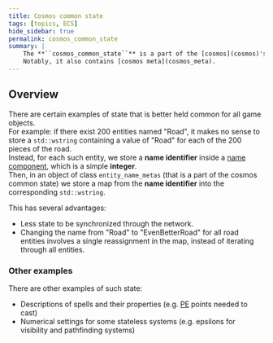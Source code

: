 ```yaml
---
title: Cosmos common state
tags: [topics, ECS] 
hide_sidebar: true
permalink: cosmos_common_state
summary: |
    The **``cosmos_common_state``** is a part of the [cosmos](cosmos)'s [significant state](significant_state) ([``cosmos::significant``](cosmos#overview)) that is not tied to any particular [entity](entity).  
    Notably, it also contains [cosmos meta](cosmos_meta).
---
```


## Overview

There are certain examples of state that is better held common for all game objects.  
For example: if there exist 200 entities named "Road", it makes no sense to store a ``std::wstring`` containing a value of "Road" for each of the 200 pieces of the road.  
Instead, for each such entity, we store a **name identifier** inside a [name component](name_component), which is a simple **integer**.  
Then, in an object of class ``entity_name_metas`` (that is a part of the cosmos common state) we store a map from the **name identifier** into the corresponding ``std::wstring``.  

This has several advantages:  
- Less state to be synchronized through the network.
- Changing the name from "Road" to "EvenBetterRoad" for all road entities involves a single reassignment in the map, instead of iterating through all entities.

### Other examples

There are other examples of such state:
- Descriptions of spells and their properties (e.g. [PE](personal_electricity) points needed to cast)
- Numerical settings for some stateless systems (e.g. epsilons for visibility and pathfinding systems)

